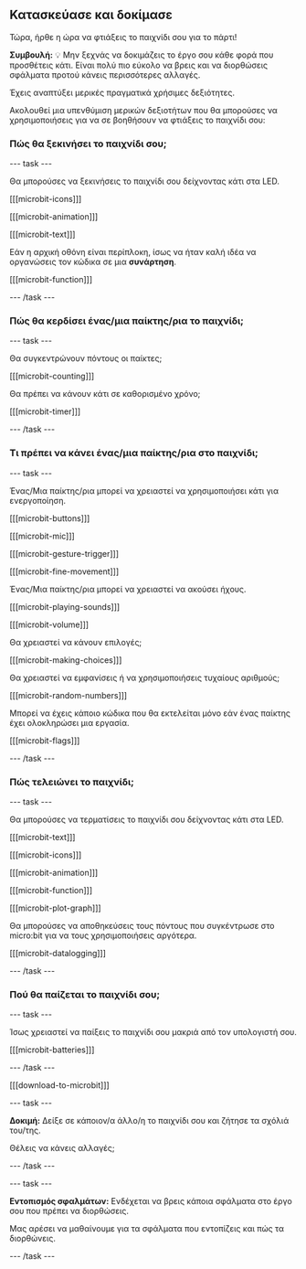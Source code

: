 ## Κατασκεύασε και δοκίμασε

Τώρα, ήρθε η ώρα να φτιάξεις το παιχνίδι σου για το πάρτι!

**Συμβουλή:** 💡 Μην ξεχνάς να δοκιμάζεις το έργο σου κάθε φορά που προσθέτεις κάτι. Είναι πολύ πιο εύκολο να βρεις και να διορθώσεις σφάλματα προτού κάνεις περισσότερες αλλαγές.

Έχεις αναπτύξει μερικές πραγματικά χρήσιμες δεξιότητες.

Ακολουθεί μια υπενθύμιση μερικών δεξιοτήτων που θα μπορούσες να χρησιμοποιήσεις για να σε βοηθήσουν να φτιάξεις το παιχνίδι σου:

### Πώς θα ξεκινήσει το παιχνίδι σου;

\--- task ---

Θα μπορούσες να ξεκινήσεις το παιχνίδι σου δείχνοντας κάτι στα LED.

[[[microbit-icons]]]

[[[microbit-animation]]]

[[[microbit-text]]]

Εάν η αρχική οθόνη είναι περίπλοκη, ίσως να ήταν καλή ιδέα να οργανώσεις τον κώδικα σε μια **συνάρτηση**.

[[[microbit-function]]]

\--- /task ---

### Πώς θα κερδίσει ένας/μια παίκτης/ρια το παιχνίδι;

\--- task ---

Θα συγκεντρώνουν πόντους οι παίκτες;

[[[microbit-counting]]]

Θα πρέπει να κάνουν κάτι σε καθορισμένο χρόνο;

[[[microbit-timer]]]

\--- /task ---

### Τι πρέπει να κάνει ένας/μια παίκτης/ρια στο παιχνίδι;

\--- task ---

Ένας/Μια παίκτης/ρια μπορεί να χρειαστεί να χρησιμοποιήσει κάτι για ενεργοποίηση.

[[[microbit-buttons]]]

[[[microbit-mic]]]

[[[microbit-gesture-trigger]]]

[[[microbit-fine-movement]]]

Ένας/Μια παίκτης/ρια μπορεί να χρειαστεί να ακούσει ήχους.

[[[microbit-playing-sounds]]]

[[[microbit-volume]]]

Θα χρειαστεί να κάνουν επιλογές;

[[[microbit-making-choices]]]

Θα χρειαστεί να εμφανίσεις ή να χρησιμοποιήσεις τυχαίους αριθμούς;

[[[microbit-random-numbers]]]

Μπορεί να έχεις κάποιο κώδικα που θα εκτελείται μόνο εάν ένας παίκτης έχει ολοκληρώσει μια εργασία.

[[[microbit-flags]]]

\--- /task ---

### Πώς τελειώνει το παιχνίδι;

\--- task ---

Θα μπορούσες να τερματίσεις το παιχνίδι σου δείχνοντας κάτι στα LED.

[[[microbit-text]]]

[[[microbit-icons]]]

[[[microbit-animation]]]

[[[microbit-function]]]

[[[microbit-plot-graph]]]

Θα μπορούσες να αποθηκεύσεις τους πόντους που συγκέντρωσε στο micro:bit για να τους χρησιμοποιήσεις αργότερα.

[[[microbit-datalogging]]]

\--- /task ---

### Πού θα παίζεται το παιχνίδι σου;

\--- task ---

Ίσως χρειαστεί να παίξεις το παιχνίδι σου μακριά από τον υπολογιστή σου.

[[[microbit-batteries]]]

\--- /task ---

[[[download-to-microbit]]]

\--- task ---

**Δοκιμή:** Δείξε σε κάποιον/α άλλο/η το παιχνίδι σου και ζήτησε τα σχόλιά του/της.

Θέλεις να κάνεις αλλαγές;

\--- /task ---

\--- task ---

**Εντοπισμός σφαλμάτων:** Ενδέχεται να βρεις κάποια σφάλματα στο έργο σου που πρέπει να διορθώσεις.

Μας αρέσει να μαθαίνουμε για τα σφάλματα που εντοπίζεις και πώς τα διορθώνεις.

\--- /task ---
